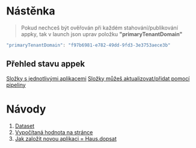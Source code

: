 # Nástěnka <br>
> Pokud nechceš být ověřován při každém stahování/publikování appky, tak v launch json uprav položku **"primaryTenantDomain"**
``` csharp
"primaryTenantDomain": "f97b6981-e782-49dd-9fd3-3e3753aece3b"
```

## Přehled stavu appek
[Složky s jednotlivými aplikacemi](https://navertica.visualstudio.com/BusinessCentral/_wiki/wikis/BusinessCentral.wiki?pagePath=/Compatibility&wikiVersion=GBwikiMaster)
[Složky můžeš aktualizovat/přidat pomocí pipeliny](https://navertica.visualstudio.com/BusinessCentral/_build?definitionId=1914&_a=summary)


# Návody
1. [Dataset](Reports/Dataset.md)
2. [Vypočítaná hodnota na stránce](Fields/Vypocitana%20hodnota%20na%20page.md)
3. [Jak založit novou aplikaci = Haus.dopsat](New%20App/Zalozeni%20nove%20appky.md)
